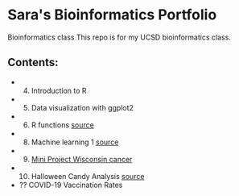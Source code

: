 # Sara's Bioinformatics Portfolio

Bioinformatics class
This repo is for my UCSD bioinformatics class.

## Contents:

- 04. Introduction to R
- 05. Data visualization with ggplot2
- 06. R functions [source](https://github.com/shdlm33/BGGN213/blob/main/class06/class06/class06.Rmd)
- 08. Machine learning 1 [source](https://github.com/shdlm33/BGGN213/blob/main/class08/class08.Rmd)
- 09. [Mini Project Wisconsin cancer](https://github.com/shdlm33/BGGN213/blob/main/class09_mini_project/class09_mini_project/class09_mini_project.md)
- 10. Halloween Candy Analysis [source](https://github.com/shdlm33/BGGN213/blob/main/class10_halloween/class10_halloween.Rmd)
- ?? COVID-19 Vaccination Rates
